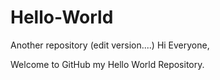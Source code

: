 # Hello-World
Another repository (edit version....)
Hi Everyone,

Welcome to GitHub my Hello World Repository.
